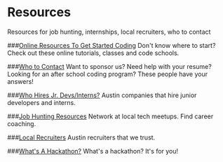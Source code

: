 Resources
=========================
Resources for job hunting, internships, local recruiters, who to contact

###[Online Resources To Get Started Coding](getting_started.md)
Don't know where to start? Check out these online tutorials, classes and code schools.

###[Who to Contact](contacts.md)
Want to sponsor us? Need help with your resume? Looking for an after school coding program? These people have your answers!

###[Who Hires Jr. Devs/Interns?](jr_dev_companies.md)
Austin companies that hire junior developers and interns.

###[Job Hunting Resources](job_hunting_resources.md)
Network at local tech meetups. Find career coaching.

###[Local Recruiters](atx_recruiters.md)
Austin recruiters that we trust.

###[What's A Hackathon?](hackathon.md)
What's a hackathon? It's for you!
